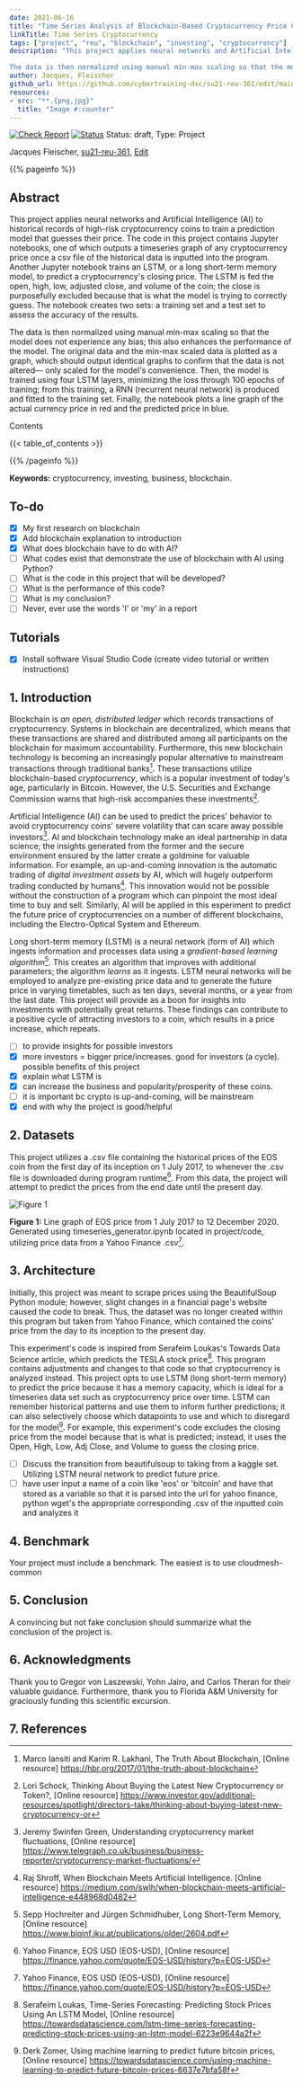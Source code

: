 ```yaml
---
date: 2021-06-16
title: "Time Series Analysis of Blockchain-Based Cryptocurrency Price Changes"
linkTitle: Time Series Cryptocurrency
tags: ["project", "reu", "blockchain", "investing", "cryptocurrency"]
description: "This project applies neural networks and Artificial Intelligence (AI) to historical records of high-risk cryptocurrency coins to train a prediction model that guesses their price. The code in this project contains Jupyter notebooks, one of which outputs a timeseries graph of any cryptocurrency price once a csv file of the historical data is inputted into the program. Another Jupyter notebook trains an LSTM, or a long short-term memory model, to predict a cryptocurrency's closing price. The LSTM is fed the open, high, low, adjusted close, and volume of the coin; the close is purposefully excluded because that is what the model is trying to correctly guess. The notebook creates two sets: a training set and a test set to assess the accuracy of the results.

The data is then normalized using manual min-max scaling so that the model does not experience any bias; this also enhances the performance of the model. The original data and the min-max scaled data is plotted as a graph, which should output identical graphs to confirm that the data is not altered— only scaled for the model's convenience. Then, the model is trained using four LSTM layers, minimizing the loss through 100 epochs of training; from this training, a RNN (recurrent neural network) is produced and fitted to the training set. Finally, the notebook plots a line graph of the actual currency price in red and the predicted price in blue."
author: Jacques, Fleischer
github_url: https://github.com/cybertraining-dsc/su21-reu-361/edit/main/project/index.md
resources:
- src: "**.{png,jpg}"
  title: "Image #:counter"
---
```


[![Check Report](https://github.com/cybertraining-dsc/su21-reu-361/workflows/Check%20Report/badge.svg)](https://github.com/cybertraining-dsc/su21-reu-361/actions)
[![Status](https://github.com/cybertraining-dsc/su21-reu-361/workflows/Status/badge.svg)](https://github.com/cybertraining-dsc/su21-reu-361/actions)
Status: draft, Type: Project


Jacques Fleischer, [su21-reu-361](https://github.com/cybertraining-dsc/su21-reu-361), [Edit](https://github.com/cybertraining-dsc/su21-reu-361/blob/main/project/index.md)

{{% pageinfo %}}

## Abstract

This project applies neural networks and Artificial Intelligence (AI) to historical records of high-risk cryptocurrency coins to train a prediction model that guesses their price. The code in this project contains Jupyter notebooks, one of which outputs a timeseries graph of any cryptocurrency price once a csv file of the historical data is inputted into the program. Another Jupyter notebook trains an LSTM, or a long short-term memory model, to predict a cryptocurrency's closing price. The LSTM is fed the open, high, low, adjusted close, and volume of the coin; the close is purposefully excluded because that is what the model is trying to correctly guess. The notebook creates two sets: a training set and a test set to assess the accuracy of the results.

The data is then normalized using manual min-max scaling so that the model does not experience any bias; this also enhances the performance of the model. The original data and the min-max scaled data is plotted as a graph, which should output identical graphs to confirm that the data is not altered— only scaled for the model's convenience. Then, the model is trained using four LSTM layers, minimizing the loss through 100 epochs of training; from this training, a RNN (recurrent neural network) is produced and fitted to the training set. Finally, the notebook plots a line graph of the actual currency price in red and the predicted price in blue.

Contents

{{< table_of_contents >}}

{{% /pageinfo %}}

**Keywords:** cryptocurrency, investing, business, blockchain. 

## To-do

- [x] My first research on blockchain
- [x] Add blockchain explanation to introduction
- [x] What does blockchain have to do with AI?
- [ ] What codes exist that demonstrate the use of blockchain with AI using Python?
- [ ] What is the code in this project that will be developed?
- [ ] What is the performance of this code?
- [ ] What is my conclusion?
- [ ] Never, ever use the words 'I' or 'my' in a report

## Tutorials

- [x] Install software Visual Studio Code (create video tutorial or written instructions)

## 1. Introduction

Blockchain is *an open, distributed ledger* which records transactions of cryptocurrency. Systems in blockchain are decentralized, which means that these transactions are shared and distributed among all participants on the blockchain for maximum accountability. Furthermore, this new blockchain technology is becoming an increasingly popular alternative to mainstream transactions through traditional banks[^2]. These transactions utilize blockchain-based *cryptocurrency*, which is a popular investment of today's age, particularly in Bitcoin. However, the U.S. Securities and Exchange Commission warns that high-risk accompanies these investments[^1]. 

Artificial Intelligence (AI) can be used to predict the prices' behavior to avoid cryptocurrency coins' severe volatility that can scare away possible investors[^3]. AI and blockchain technology make an ideal partnership in data science; the insights generated from the former and the secure environment ensured by the latter create a goldmine for valuable information. For example, an up-and-coming innovation is the automatic trading of *digital investment assets* by AI, which will hugely outperform trading conducted by humans[^5]. This innovation would not be possible without the construction of a program which can pinpoint the most ideal time to buy and sell. Similarly, AI will be applied in this experiment to predict the future price of cryptocurrencies on a number of different blockchains, including the Electro-Optical System and Ethereum. 

Long short-term memory (LSTM) is a neural network (form of AI) which ingests information and processes data using a *gradient-based learning algorithm*[^6]. This creates an algorithm that improves with additional parameters; the algorithm *learns* as it ingests. LSTM neural networks will be employed to analyze pre-existing price data and to generate the future price in varying timetables, such as ten days, several months, or a year from the last date. This project will provide as a boon for insights into investments with potentially great returns. These findings can contribute to a positive cycle of attracting investors to a coin, which results in a price increase, which repeats.

- [ ] to provide insights for possible investors
- [x] more investors = bigger price/increases. good for investors (a cycle). possible benefits of this project
- [x] explain what LSTM is
- [x] can increase the business and popularity/prosperity of these coins. 
- [ ] it is important bc crypto is up-and-coming, will be mainstream
- [x] end with why the project is good/helpful

## 2. Datasets

This project utilizes a .csv file containing the historical prices of the EOS coin from the first day of its inception on 1 July 2017, to whenever the .csv file is downloaded during program runtime[^4]. From this data, the project will attempt to predict the prices from the end date until the present day.

![Figure 1](https://raw.githubusercontent.com/cybertraining-dsc/su21-reu-361/main/project/images/eos_price.png)

**Figure 1:** Line graph of EOS price from 1 July 2017 to 12 December 2020. Generated using timeseries_generator.ipynb located in project/code, utilizing price data from a Yahoo Finance .csv[^4].

## 3. Architecture

Initially, this project was meant to scrape prices using the BeautifulSoup Python module; however, slight changes in a financial page's website caused the code to break. Thus, the dataset was no longer created within this program but taken from Yahoo Finance, which contained the coins' price from the day to its inception to the present day.

This experiment's code is inspired from Serafeim Loukas's Towards Data Science article, which predicts the TESLA stock price[^7]. This program contains adjustments and changes to that code so that cryptocurrency is analyzed instead. This project opts to use LSTM (long short-term memory) to predict the price because it has a memory capacity, which is ideal for a timeseries data set such as cryptocurrency price over time. LSTM can remember historical patterns and use them to inform further predictions; it can also selectively choose which datapoints to use and which to disregard for the model[^8]. For example, this experiment's code excludes the closing price from the model because that is what is predicted; instead, it uses the Open, High, Low, Adj Close, and Volume to guess the closing price.

- [ ] Discuss the transition from beautifulsoup to taking from a kaggle set. Utilizing LSTM neural network to predict future price.
- [ ] have user input a name of a coin like 'eos' or 'bitcoin' and have that stored as a variable so that it is parsed into the url for yahoo finance, python wget's the appropriate corresponding .csv of the inputted coin and analyzes it

## 4. Benchmark

Your project must include a benchmark. The easiest is to use cloudmesh-common
 
## 5. Conclusion

A convincing but not fake conclusion should summarize what the conclusion of the project is.

## 6. Acknowledgments

Thank you to Gregor von Laszewski, Yohn Jairo, and Carlos Theran for their valuable guidance. Furthermore, thank you to Florida A&M University for graciously funding this scientific excursion.

## 7. References

[^1]: Lori Schock, Thinking About Buying the Latest New Cryptocurrency or Token?, [Online resource] 
      <https://www.investor.gov/additional-resources/spotlight/directors-take/thinking-about-buying-latest-new-cryptocurrency-or>


[^2]: Marco Iansiti and Karim R. Lakhani, The Truth About Blockchain, [Online resource] 
      <https://hbr.org/2017/01/the-truth-about-blockchain>


[^3]: Jeremy Swinfen Green, Understanding cryptocurrency market fluctuations, [Online resource] 
      <https://www.telegraph.co.uk/business/business-reporter/cryptocurrency-market-fluctuations/>


[^4]: Yahoo Finance, EOS USD (EOS-USD), [Online resource]
      <https://finance.yahoo.com/quote/EOS-USD/history?p=EOS-USD>


[^5]: Raj Shroff, When Blockchain Meets Artificial Intelligence. [Online resource]
      <https://medium.com/swlh/when-blockchain-meets-artificial-intelligence-e448968d0482>


[^6]: Sepp Hochreiter and Jürgen Schmidhuber, Long Short-Term Memory, [Online resource]
      <https://www.bioinf.jku.at/publications/older/2604.pdf>


[^7]: Serafeim Loukas, Time-Series Forecasting: Predicting Stock Prices Using An LSTM Model, [Online resource]
      <https://towardsdatascience.com/lstm-time-series-forecasting-predicting-stock-prices-using-an-lstm-model-6223e9644a2f>


[^8]: Derk Zomer, Using machine learning to predict future bitcoin prices, [Online resource]
      <https://towardsdatascience.com/using-machine-learning-to-predict-future-bitcoin-prices-6637e7bfa58f>



